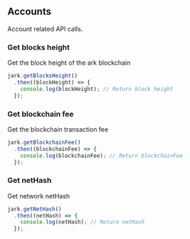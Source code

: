 ## Accounts
Account related API calls.

### Get blocks height
Get the block height of the ark blockchain

```js
jark.getBlocksHeight()
  .then((blockHeight) => {
    console.log(blockHeight); // Return block height
  });
```

### Get blockchain fee
Get the blockchain transaction fee

```js
jark.getBlockchainFee()
  .then((blockchainFee) => {
    console.log(blockchainFee); // Return blockchainFee
  });
```

### Get netHash
Get network netHash

```js
jark.getNetHash()
  .then((netHash) => {
    console.log(netHash); // Return netHash
  });
```